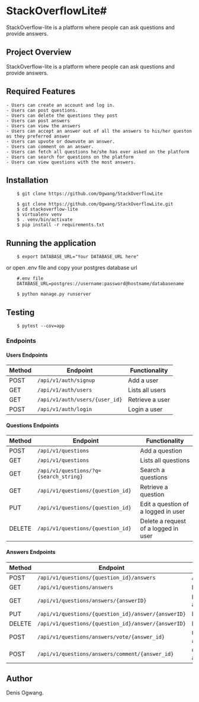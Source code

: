 # StackOverflowLite# 
StackOverflow-lite is a platform where people can ask questions and provide answers.

## Project Overview
StackOverflow-lite is a platform where people can ask questions and provide answers.

## Required Features
    - Users can create an account and log in.
    - Users can post questions.
    - Users can delete the questions they post
    - Users can post answers
    - Users can view the answers
    - Users can accept an answer out of all the answers to his/her queston as they preferred answer
    - Users can upvote or downvote an answer.
    - Users can comment on an answer.
    - Users can fetch all questions he/she has ever asked on the platform
    - Users can search for questions on the platform
    - Users can view questions with the most answers.

## Installation

```
    $ git clone https://github.com/Ogwang/StackOverflowLite

    $ git clone https://github.com/Ogwang/StackOverflowLite.git
    $ cd stackoverflow-lite
    $ virtualenv venv
    $ . venv/bin/activate
    $ pip install -r requirements.txt   
```
## Running the application
```
    $ export DATABASE_URL="Your DATABASE_URL here"
``` 
or open .env file and copy your postgres database url
```
    #.env file
    DATABASE_URL=postgres://username:password@hostname/databasename
    
    $ python manage.py runserver
```

## Testing
``` 
    $ pytest --cov=app
```

### Endpoints

#### Users Endpoints

Method | Endpoint | Functionality
--- | --- | ---
POST | `/api/v1/auth/signup` | Add a user
GET | `/api/v1/auth/users` | Lists all users
GET | `/api/v1/auth/users/{user_id}` | Retrieve a user
POST | `/api/v1/auth/login` | Login a user

#### Questions Endpoints

Method | Endpoint | Functionality
--- | --- | ---
POST | `/api/v1/questions` | Add a question
GET | `/api/v1/questions` | Lists all questions
GET | `/api/v1/questions/?q={search_string}` | Search a questions
GET | `/api/v1/questions/{question_id}` | Retrieve a question
PUT | `/api/v1/questions/{question_id}` | Edit a question of a logged in user
DELETE | `/api/v1/questions/{question_id}` | Delete a request of a logged in user

#### Answers Endpoints

Method | Endpoint | Functionality
--- | --- | ---
POST | `/api/v1/questions/{question_id}/answers` | Add an answer
GET | `/api/v1/questions/answers` | Lists all answers
GET | `/api/v1/questions/answers/{answerID}` | Retrieve an answer
PUT | `/api/v1/questions/{question_id}/answer/{answerID}` | Edit an answer
DELETE | `/api/v1/questions/{question_id}/answer/{answerID}` | Delete an answer
POST | `/api/v1/questions/answers/vote/{answer_id}` | Upvote/DownVote an answer
POST | `/api/v1/questions/answers/comment/{answer_id}` | Comment on an answer




## Author
Denis Ogwang.


